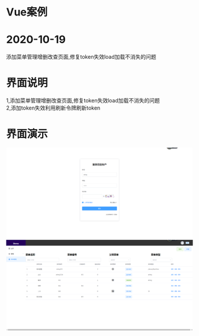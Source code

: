 # Vue案例
# 2020-10-19

添加菜单管理增删改查页面,修复token失效load加载不消失的问题

# 界面说明

1,添加菜单管理增删改查页面,修复token失效load加载不消失的问题  
2,添加token失效利用刷新令牌刷新token

# 界面演示
![登入页面](READEMEImg/login.png)
![后台页面](READEMEImg/system.png)